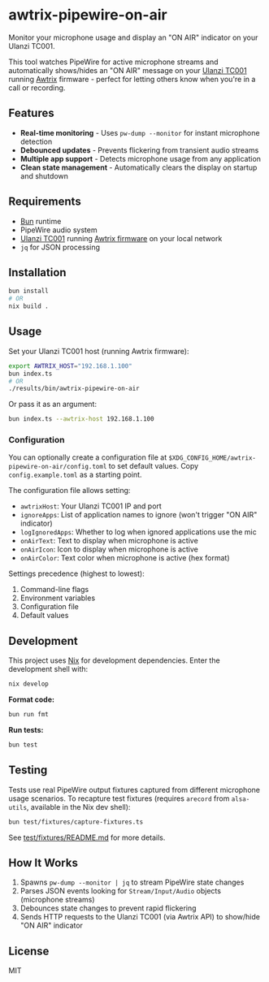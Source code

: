 # awtrix-pipewire-on-air

Monitor your microphone usage and display an "ON AIR" indicator on your Ulanzi TC001.

This tool watches PipeWire for active microphone streams and automatically shows/hides an "ON AIR" message on your [Ulanzi TC001](https://www.ulanzi.com/products/ulanzi-pixel-smart-clock-2882) running [Awtrix](https://awtrix.blueforcer.de/) firmware - perfect for letting others know when you're in a call or recording.

## Features

- **Real-time monitoring** - Uses `pw-dump --monitor` for instant microphone detection
- **Debounced updates** - Prevents flickering from transient audio streams
- **Multiple app support** - Detects microphone usage from any application
- **Clean state management** - Automatically clears the display on startup and shutdown

## Requirements

- [Bun](https://bun.sh) runtime
- PipeWire audio system
- [Ulanzi TC001](https://www.ulanzi.com/products/ulanzi-pixel-smart-clock-2882) running [Awtrix firmware](https://awtrix.blueforcer.de/) on your local network
- `jq` for JSON processing

## Installation

```bash
bun install
# OR
nix build .
```

## Usage

Set your Ulanzi TC001 host (running Awtrix firmware):

```bash
export AWTRIX_HOST="192.168.1.100"
bun index.ts
# OR 
./results/bin/awtrix-pipewire-on-air
```

Or pass it as an argument:

```bash
bun index.ts --awtrix-host 192.168.1.100
```

### Configuration

You can optionally create a configuration file at `$XDG_CONFIG_HOME/awtrix-pipewire-on-air/config.toml` to set default values. Copy `config.example.toml` as a starting point.

The configuration file allows setting:
- `awtrixHost`: Your Ulanzi TC001 IP and port
- `ignoreApps`: List of application names to ignore (won't trigger "ON AIR" indicator)
- `logIgnoredApps`: Whether to log when ignored applications use the mic
- `onAirText`: Text to display when microphone is active
- `onAirIcon`: Icon to display when microphone is active
- `onAirColor`: Text color when microphone is active (hex format)

Settings precedence (highest to lowest):
1. Command-line flags
2. Environment variables
3. Configuration file
4. Default values

## Development

This project uses [Nix](https://nixos.org/) for development dependencies. Enter the development shell with:

```bash
nix develop
```

**Format code:**
```bash
bun run fmt
```

**Run tests:**
```bash
bun test
```

## Testing

Tests use real PipeWire output fixtures captured from different microphone usage scenarios. To recapture test fixtures (requires `arecord` from `alsa-utils`, available in the Nix dev shell):

```bash
bun test/fixtures/capture-fixtures.ts
```

See [test/fixtures/README.md](test/fixtures/README.md) for more details.

## How It Works

1. Spawns `pw-dump --monitor | jq` to stream PipeWire state changes
2. Parses JSON events looking for `Stream/Input/Audio` objects (microphone streams)
3. Debounces state changes to prevent rapid flickering
4. Sends HTTP requests to the Ulanzi TC001 (via Awtrix API) to show/hide "ON AIR" indicator

## License

MIT
